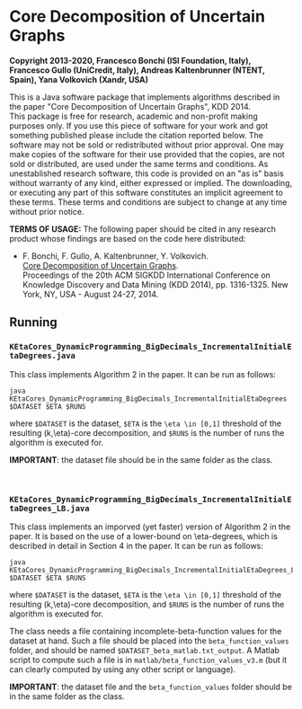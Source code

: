 # Core Decomposition of Uncertain Graphs
<strong>Copyright 2013-2020, Francesco Bonchi (ISI Foundation, Italy), Francesco Gullo (UniCredit, Italy), Andreas Kaltenbrunner (NTENT, Spain), Yana Volkovich (Xandr, USA)</strong>
<p>

This is a Java software package that implements algorithms described in the paper "Core Decomposition of Uncertain Graphs", KDD 2014.<br>
This package is free for research, academic and non-profit making purposes only. If you use this piece of software for your work and got something published please include the citation reported below. The software may not be sold or redistributed without prior approval. One may make copies of the software for their use provided that the copies, are not sold or distributed, are used under the same terms and conditions. As unestablished research software, this code is provided on an "as is" basis without warranty of any kind, either expressed or implied. The downloading, or executing any part of this software constitutes an implicit agreement to these terms. These terms and conditions are subject to change at any time without prior notice.


<strong>TERMS OF USAGE:</strong>
The following paper should be cited in any research product whose findings are based on the code here distributed:

- F. Bonchi, F. Gullo, A. Kaltenbrunner, Y. Volkovich.<br>
[Core Decomposition of Uncertain Graphs](https://doi.org/10.1145/2623330.2623655).<br>
Proceedings of the 20th ACM SIGKDD International Conference on Knowledge Discovery and Data Mining (KDD 2014), pp. 1316-1325. New York, NY, USA - August 24-27, 2014.
<p>
  
## Running

### `KEtaCores_DynamicProgramming_BigDecimals_IncrementalInitialEtaDegrees.java`<br>

This class implements Algorithm 2 in the paper. It can be run as follows:

```
java KEtaCores_DynamicProgramming_BigDecimals_IncrementalInitialEtaDegrees $DATASET $ETA $RUNS
```
where `$DATASET` is the dataset, `$ETA` is the `\eta \in [0,1]` threshold of the resulting (k,\eta)-core decomposition, and `$RUNS` is the number of runs the algorithm is executed for.

**IMPORTANT**: the dataset file should be in the same folder as the class.

<br>

### `KEtaCores_DynamicProgramming_BigDecimals_IncrementalInitialEtaDegrees_LB.java`

This class implements an imporved (yet faster) version of Algorithm 2 in the paper. 
It is based on the use of a lower-bound on \eta-degrees, which is described in detail in Section 4 in the paper. 
It can be run as follows:

```
java KEtaCores_DynamicProgramming_BigDecimals_IncrementalInitialEtaDegrees_LB $DATASET $ETA $RUNS
```
where `$DATASET` is the dataset, `$ETA` is the `\eta \in [0,1]` threshold of the resulting (k,\eta)-core decomposition, and `$RUNS` is the number of runs the algorithm is executed for.

The class needs a file containing incomplete-beta-function values for the dataset at hand. 
Such a file should be placed into the `beta_function_values` folder, and should be named `$DATASET_beta_matlab.txt_output`.
A Matlab script to compute such a file is in `matlab/beta_function_values_v3.m` (but it can clearly computed by using any other script or language).


**IMPORTANT**: the dataset file and the `beta_function_values` folder should be in the same folder as the class.
